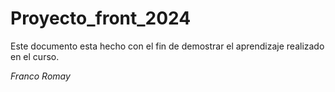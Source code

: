 # Proyecto_front_2024

Este documento esta hecho con el fin de demostrar el aprendizaje realizado en el curso.

*Franco Romay* 